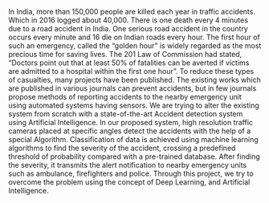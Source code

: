 In India, more than 150,000 people are killed each year in traffic accidents. Which in 2016
logged about 40,000. There is one death every 4 minutes due to a road accident in India. One
serious road accident in the country occurs every minute and 16 die on Indian roads every
hour. The first hour of such an emergency, called the “golden hour” is widely regarded as the
most precious time for saving lives. The 201 Law of Commission had stated, “Doctors point
out that at least 50% of fatalities can be averted if victims are admitted to a hospital within
the first one hour”. To reduce these types of casualties, many projects have been published.
The existing works which are published in various journals can prevent accidents, but in few
journals propose methods of reporting accidents to the nearby emergency unit using
automated systems having sensors. We are trying to alter the existing system from scratch
with a state-of-the-art Accident detection system using Artificial Intelligence.
In our proposed system, high resolution traffic cameras placed at specific angles detect the
accidents with the help of a special Algorithm. Classification of data is achieved using
machine learning algorithms to find the severity of the accident, crossing a predefined
threshold of probability compared with a pre-trained database. After finding the severity, it
transmits the alert notification to nearby emergency units such as ambulance, firefighters and
police. Through this project, we try to overcome the problem using the concept of Deep
Learning, and Artificial Intelligence.
